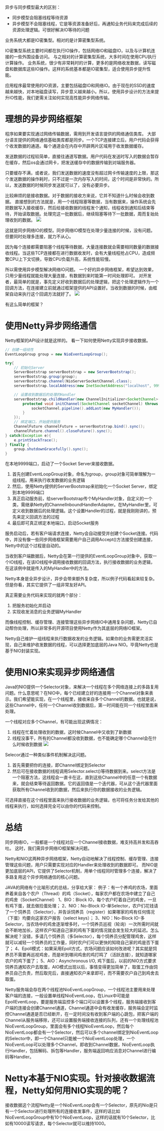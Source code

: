 异步与同步模型最大的区别：
- 同步模型会阻塞线程等待资源
- 异步模型不会阻塞线程，它是等资源准备好后，再通知业务代码来完成后续的资源处理逻辑。可很好解决IO等待的问题

业务系统大都是IO密集型。相对的是计算密集型系统。

IO密集型系统主要时间都在执行IO操作，包括网络IO和磁盘IO，以及与计算机连接的一些外围设备访问。
与之相对的计算密集型系统，大多时间在使用CPU执行计算操作。
业务系统，很少有非常耗时的计算，更多的是网络收发数据，读写磁盘和数据库这些IO操作。这样的系统基本都是IO密集型，适合使用异步提升性能。

应用程序最常使用的IO资源，主要包括磁盘IO和网络IO。由于现在的SSD的速度越来越快，对本地磁盘读写，异步意义越来越小。所以，使用异步设计的方法来提升IO性能，我们更需关注如何实现高性能异步网络传输。

# 理想的异步网络框架
程序如果要实现通过网络传输数据，需用到开发语言提供的网络通信类库。
大部分语言提供的网络通信基础类库都是同步。一个TCP连接建立后，用户代码会获得个收发数据的通道。每个通道会在内存中开辟两片区域用于收发数据缓存。

发送数据的过程较简单，直接往通道写数据。用户代码在发送时写入的数据会暂存在缓存，然后os会通过网卡，把发送缓存中的数据传输到对端服务器。

只要缓存不满，或者说，我们发送数据的速度没有超过网卡传输速度的上限，那这个发送数据的操作耗时，只不过是一次内存写入的时间，这个时间是非常快的。所以，发送数据的时候同步发送就可以了，没有必要异步。

比较麻烦的是接收数据。对于数据的接收方来说，它并不知道什么时候会收到数据。
直接想到的方法就是，用一个线程阻塞等数据，当有数据来，操作系统会先把数据写入接收缓存，然后给接收数据的线程发个通知，线程收到通知后结束等待，开始读取数据。处理完这一批数据后，继续阻塞等待下一批数据，周而复始处理收到的数据。
![](https://img-blog.csdnimg.cn/20200806003514931.png?x-oss-process=image/watermark,type_ZmFuZ3poZW5naGVpdGk,shadow_10,text_SmF2YUVkZ2U=,size_1,color_FFFFFF,t_70)

这就是同步网络IO的模型。同步网络IO模型在处理少量连接的时候，没有问题。
但要同时处理多连接，就力不从心。

因为每个连接都需要阻塞个线程等待数据，大量连接数就会需要相同数量的数据接收线程。当这些TCP连接都在进行数据收发时，会有大量线程抢占CPU，造成频繁CPU上下文切换，导致CPU负载升高，系统性能较慢。

所以需使用异步模型解决网络IO问题。
一个好的异步网络框架，希望达到效果，只用少量线程就能处理大量连接，有数据到来时能第一时间处理即可。
对开发者，最简单的就是，事先定义好收到数据后的处理逻辑，把这个处理逻辑作为一个回调方法，在连接建立前就通过框架提供的API设置好。当收到数据的时候，由框架自动来执行这个回调方法就好了。
![](https://img-blog.csdnimg.cn/20200806003537605.png?x-oss-process=image/watermark,type_ZmFuZ3poZW5naGVpdGk,shadow_10,text_SmF2YUVkZ2U=,size_1,color_FFFFFF,t_70)

有这么简单的框架？

# 使用Netty异步网络通信
Netty框架的API设计就是这样的。
看一下如何使用Netty实现异步接收数据。



```java
// 创建一组线性
EventLoopGroup group = new NioEventLoopGroup();

try{
    // 初始化Server
    ServerBootstrap serverBootstrap = new ServerBootstrap();
    serverBootstrap.group(group);
    serverBootstrap.channel(NioServerSocketChannel.class);
    serverBootstrap.localAddress(new InetSocketAddress("localhost", 9999));

    // 设置收到数据后的处理的Handler
    serverBootstrap.childHandler(new ChannelInitializer<SocketChannel>() {
        protected void initChannel(SocketChannel socketChannel) throws Exception {
            socketChannel.pipeline().addLast(new MyHandler());
        }
    });
    // 绑定端口，开始提供服务
    ChannelFuture channelFuture = serverBootstrap.bind().sync();
    channelFuture.channel().closeFuture().sync();
} catch(Exception e){
    e.printStackTrace();
} finally {
    group.shutdownGracefully().sync();
}
```

在本地9999端口，启动了一个Socket Server来接收数据。
1. 首先创建EventLoopGroup对象，命名为group，group对象可简单理解为一组线程。用来执行收发数据的业务逻辑
2. 然后，使用Netty提供的ServerBootstrap来初始化一个Socket Server，绑定到本地9999端口
3. 真正启动服务前，给serverBootstrap传个MyHandler对象，自定义的一个类，需继承Netty的ChannelInboundHandlerAdapter。在MyHandler里，可定义收到数据后的处理逻辑。这个设置Handler的过程，就是我刚刚讲的，预先来定义回调方法的过程
4. 最后即可真正绑定本地端口，启动Socket服务

服务启动后，若有客户端请求连接，Netty会自动接受并创建个Socket连接。代码中，并没有像一些同步网络框架需要用户自己调用Accept()方法接受创建连接，Netty中的这个过程是自动的。

当收到客户端数据后，Netty会在第一行提供的EventLoopGroup对象中，获取一个IO线程，在该IO线程中调用接收数据的回调方法，执行接收数据的业务逻辑，在这该例中就是传入的MyHandler中的方法。

Netty本身是全异步设计，异步会带来额外复杂度，所以例子代码看起来较复杂。但是你看，其实它提供了一组非常友好API。

真正需要业务代码来实现的就两个部分：
1. 把服务初始化并启动
2. 实现收发消息的业务逻辑MyHandler

而像线程控制、缓存管理、连接管理这些异步网络IO中通用复杂问题，Netty已自动帮你处理，所以非常多的开源项目使用Netty作为其底层的网络IO框架。

Netty自己维护一组线程来执行数据收发的业务逻辑。如果你的业务需更灵活实现，自己来维护收发数据的线程，可以选择更加底层的Java NIO。毕竟Netty也是基于NIO封装实现。

# 使用NIO来实现异步网络通信
Java的NIO提供一个Selector对象，来解决一个线程在多个网络连接上的多路复用问题。什么意思呢？在NIO中，每个已经建立好的连接用一个Channel对象来表示。我们希望能实现，在一个线程里，接收来自多个Channel的数据。也就是说，这些Channel中，任何一个Channel收到数据后，第一时间能在同一个线程里面来处理。

一个线程对应多个Channel，有可能出现这俩情况：
1. 线程在忙着处理收到的数据，这时候Channel中又收到了新数据
2. 线程没事干，所有的Channel都没收到数据，也不能确定哪个Channel会在什么时候收到数据
![](https://img-blog.csdnimg.cn/20200806015618602.png?x-oss-process=image/watermark,type_ZmFuZ3poZW5naGVpdGk,shadow_10,text_SmF2YUVkZ2U=,size_1,color_FFFFFF,t_70)


Selecor通过一种类似事件机制解决这问题。
1. 首先需要把你的连接，即Channel绑定到Selector
2. 然后可在接收数据的线程调用Selector.select()等待数据到来。select方法是一个阻塞方法，这线程会一直卡在这，直到这些Channel中的任意一个有数据来，就会结束等待返回数据。它的返回值是一个迭代器，可从这个迭代器里面获取所有Channel收到的数据，然后来执行你的数据接收的业务逻辑。

可选择直接在这个线程里面来执行接收数据的业务逻辑，也可将任务分发给其他的线程来执行，如何选择完全可以由你的代码来控制。

# 总结
同步网络IO，一般都是一个线程对应一个Channel接收数据，难支持高并发和高吞吐。
这时，我们需异步网络IO框架解决问题。

Netty和NIO这两种异步网络框架，Netty自动地解决了线程控制、缓存管理、连接管理这些问题，用户只需要实现对应的Handler来处理收到的数据即可。
而NIO是更加底层的API，它提供了Selector机制，用单个线程同时管理多个连接，解决了多路复用这个异步网络通信的核心问题。

JAVA的网络有个比喻形式的总结，分享给大家：
例子：有一个养鸡的农场，里面养着来自各个农户（Thread）的鸡（Socket），每家农户都在农场中建立了自己的鸡舍（SocketChannel）
1、BIO：Block IO，每个农户盯着自己的鸡舍，一旦有鸡下蛋，就去做捡蛋处理；
2、NIO：No-Block IO-单Selector，农户们花钱请了一个饲养员（Selector），并告诉饲养员（register）如果哪家的鸡有任何情况（下蛋）均要向这家农户报告（select keys）；
3、NIO：No-Block IO-多Selector，当农场中的鸡舍逐渐增多时，一个饲养员巡视（轮询）一次所需时间就会不断地加长，这样农户知道自己家的鸡有下蛋的情况就会发生较大的延迟。怎么解决呢？没错，多请几个饲养员（多Selector），每个饲养员分配管理鸡舍，这样就可以减轻一个饲养员的工作量，同时农户们可以更快的知晓自己家的鸡是否下蛋了；
4、Epoll模式：如果采用Epoll方式，农场问题应该如何改进呢？其实就是饲养员不需要再巡视鸡舍，而是听到哪间鸡舍的鸡打鸣了（活跃连接），就知道哪家农户的鸡下蛋了；
5、AIO：Asynchronous I/O, 鸡下蛋后，以前的NIO方式要求饲养员通知农户去取蛋，AIO模式出现以后，事情变得更加简单了，取蛋工作由饲养员自己负责，然后取完后，直接通知农户来拿即可，而不需要农户自己到鸡舍去取蛋。

Netty服务端会存在两个线程池NioEventLoopGroup，一个线程池主要用来处理客户端的连接，一般设置单线程NioEventLoop，在Linux中可能是EpollEventLoop，要是服务端监控多个端口可以设置多个线程，服务端接收到客户端的连接会创建Channel通道，Channel通道中会有收发缓存，服务端会定时监控Channel通道是否已经断开，在一定时间没有收到客户端的心跳包，把客户端的Channel从服务端移除，还可以设置服务端接收连接的队列，还有一个处理线程池NioEventLoopGroup，里面会有多个线程NioEventLoop，然后每个NioEventLoop都会有一个Selector，然后可以多个channel绑定到NioEventLoop的Selector中，即一个Channel只能被一个NioEventLoop处理，一个NioEventLoop可以处理多个Channel，即收到Channel数据，NioEventLoop执行Handler，包括解码、拆包等Handler，服务端返回响应消息对Channel进行编码等Handler。

# Netty本基于NIO实现。针对接收数据流程，Netty如何用NIO实现的呢？
接收数据这个流程Netty是一个NioEventLoop会有一个Selector，原先的Nio是只有一个Selector进行处理所有的连接收发事件，这样的话比如NioEventLoopGroup中有10个NioEventLoop，这样的话就有10个Selector，比如有10000读写请求，每个Selector就可以维持1000。
